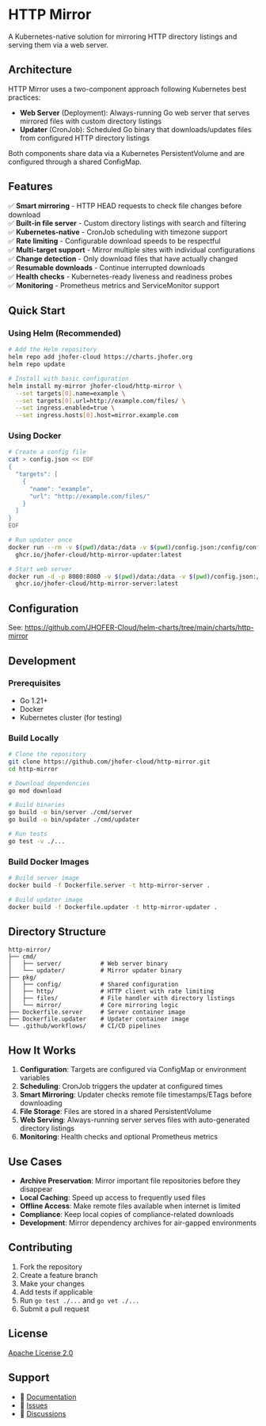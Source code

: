 # HTTP Mirror

A Kubernetes-native solution for mirroring HTTP directory listings and serving them via a web server.

## Architecture

HTTP Mirror uses a two-component approach following Kubernetes best practices:

- **Web Server** (Deployment): Always-running Go web server that serves mirrored files with custom directory listings
- **Updater** (CronJob): Scheduled Go binary that downloads/updates files from configured HTTP directory listings

Both components share data via a Kubernetes PersistentVolume and are configured through a shared ConfigMap.

## Features

✅ **Smart mirroring** - HTTP HEAD requests to check file changes before download  
✅ **Built-in file server** - Custom directory listings with search and filtering  
✅ **Kubernetes-native** - CronJob scheduling with timezone support  
✅ **Rate limiting** - Configurable download speeds to be respectful  
✅ **Multi-target support** - Mirror multiple sites with individual configurations  
✅ **Change detection** - Only download files that have actually changed  
✅ **Resumable downloads** - Continue interrupted downloads  
✅ **Health checks** - Kubernetes-ready liveness and readiness probes  
✅ **Monitoring** - Prometheus metrics and ServiceMonitor support

## Quick Start

### Using Helm (Recommended)

```bash
# Add the Helm repository
helm repo add jhofer-cloud https://charts.jhofer.org
helm repo update

# Install with basic configuration
helm install my-mirror jhofer-cloud/http-mirror \
  --set targets[0].name=example \
  --set targets[0].url=http://example.com/files/ \
  --set ingress.enabled=true \
  --set ingress.hosts[0].host=mirror.example.com
```

### Using Docker

```bash
# Create a config file
cat > config.json << EOF
{
  "targets": [
    {
      "name": "example",
      "url": "http://example.com/files/"
    }
  ]
}
EOF

# Run updater once
docker run --rm -v $(pwd)/data:/data -v $(pwd)/config.json:/config/config.json \
  ghcr.io/jhofer-cloud/http-mirror-updater:latest

# Start web server
docker run -d -p 8080:8080 -v $(pwd)/data:/data -v $(pwd)/config.json:/config/config.json \
  ghcr.io/jhofer-cloud/http-mirror-server:latest
```

## Configuration

See: <https://github.com/JHOFER-Cloud/helm-charts/tree/main/charts/http-mirror>

## Development

### Prerequisites

- Go 1.21+
- Docker
- Kubernetes cluster (for testing)

### Build Locally

```bash
# Clone the repository
git clone https://github.com/jhofer-cloud/http-mirror.git
cd http-mirror

# Download dependencies
go mod download

# Build binaries
go build -o bin/server ./cmd/server
go build -o bin/updater ./cmd/updater

# Run tests
go test -v ./...
```

### Build Docker Images

```bash
# Build server image
docker build -f Dockerfile.server -t http-mirror-server .

# Build updater image
docker build -f Dockerfile.updater -t http-mirror-updater .
```

## Directory Structure

```
http-mirror/
├── cmd/
│   ├── server/           # Web server binary
│   └── updater/          # Mirror updater binary
├── pkg/
│   ├── config/           # Shared configuration
│   ├── http/             # HTTP client with rate limiting
│   ├── files/            # File handler with directory listings
│   └── mirror/           # Core mirroring logic
├── Dockerfile.server     # Server container image
├── Dockerfile.updater    # Updater container image
└── .github/workflows/    # CI/CD pipelines
```

## How It Works

1. **Configuration**: Targets are configured via ConfigMap or environment variables
2. **Scheduling**: CronJob triggers the updater at configured times
3. **Smart Mirroring**: Updater checks remote file timestamps/ETags before downloading
4. **File Storage**: Files are stored in a shared PersistentVolume
5. **Web Serving**: Always-running server serves files with auto-generated directory listings
6. **Monitoring**: Health checks and optional Prometheus metrics

## Use Cases

- **Archive Preservation**: Mirror important file repositories before they disappear
- **Local Caching**: Speed up access to frequently used files
- **Offline Access**: Make remote files available when internet is limited
- **Compliance**: Keep local copies of compliance-related downloads
- **Development**: Mirror dependency archives for air-gapped environments

## Contributing

1. Fork the repository
2. Create a feature branch
3. Make your changes
4. Add tests if applicable
5. Run `go test ./...` and `go vet ./...`
6. Submit a pull request

## License

[Apache License 2.0](LICENSE)

## Support

- 📝 [Documentation](https://github.com/jhofer-cloud/http-mirror/wiki)
- 🐛 [Issues](https://github.com/jhofer-cloud/http-mirror/issues)
- 💬 [Discussions](https://github.com/jhofer-cloud/http-mirror/discussions)
